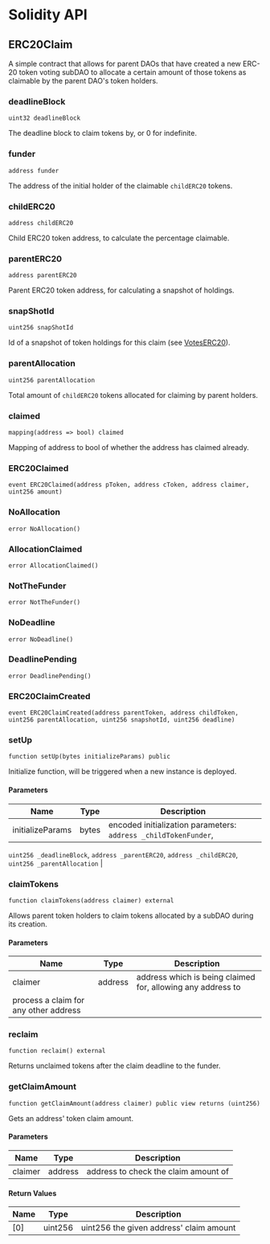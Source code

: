 # Solidity API

## ERC20Claim

A simple contract that allows for parent DAOs that have created a new ERC-20 
token voting subDAO to allocate a certain amount of those tokens as claimable 
by the parent DAO's token holders.

### deadlineBlock

```solidity
uint32 deadlineBlock
```

The deadline block to claim tokens by, or 0 for indefinite.

### funder

```solidity
address funder
```

The address of the initial holder of the claimable `childERC20` tokens.

### childERC20

```solidity
address childERC20
```

Child ERC20 token address, to calculate the percentage claimable.

### parentERC20

```solidity
address parentERC20
```

Parent ERC20 token address, for calculating a snapshot of holdings.

### snapShotId

```solidity
uint256 snapShotId
```

Id of a snapshot of token holdings for this claim (see [VotesERC20](./VotesERC20.md)).

### parentAllocation

```solidity
uint256 parentAllocation
```

Total amount of `childERC20` tokens allocated for claiming by parent holders.

### claimed

```solidity
mapping(address => bool) claimed
```

Mapping of address to bool of whether the address has claimed already.

### ERC20Claimed

```solidity
event ERC20Claimed(address pToken, address cToken, address claimer, uint256 amount)
```

### NoAllocation

```solidity
error NoAllocation()
```

### AllocationClaimed

```solidity
error AllocationClaimed()
```

### NotTheFunder

```solidity
error NotTheFunder()
```

### NoDeadline

```solidity
error NoDeadline()
```

### DeadlinePending

```solidity
error DeadlinePending()
```

### ERC20ClaimCreated

```solidity
event ERC20ClaimCreated(address parentToken, address childToken, uint256 parentAllocation, uint256 snapshotId, uint256 deadline)
```

### setUp

```solidity
function setUp(bytes initializeParams) public
```

Initialize function, will be triggered when a new instance is deployed.

#### Parameters

| Name | Type | Description |
| ---- | ---- | ----------- |
| initializeParams | bytes | encoded initialization parameters: `address _childTokenFunder`, `uint256 _deadlineBlock`, `address _parentERC20`, `address _childERC20`, `uint256 _parentAllocation` |

### claimTokens

```solidity
function claimTokens(address claimer) external
```

Allows parent token holders to claim tokens allocated by a 
subDAO during its creation.

#### Parameters

| Name | Type | Description |
| ---- | ---- | ----------- |
| claimer | address | address which is being claimed for, allowing any address to      process a claim for any other address |

### reclaim

```solidity
function reclaim() external
```

Returns unclaimed tokens after the claim deadline to the funder.

### getClaimAmount

```solidity
function getClaimAmount(address claimer) public view returns (uint256)
```

Gets an address' token claim amount.

#### Parameters

| Name | Type | Description |
| ---- | ---- | ----------- |
| claimer | address | address to check the claim amount of |

#### Return Values

| Name | Type | Description |
| ---- | ---- | ----------- |
| [0] | uint256 | uint256 the given address' claim amount |

